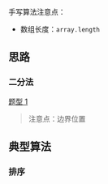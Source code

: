 手写算法注意点：

* 数组长度：`array.length`

  

## 思路

### 二分法

[题型 1](https://leetcode-cn.com/problems/search-insert-position/solution/hua-jie-suan-fa-35-sou-suo-cha-ru-wei-zhi-by-guanp/)

> 注意点：边界位置



## 典型算法

### 排序

